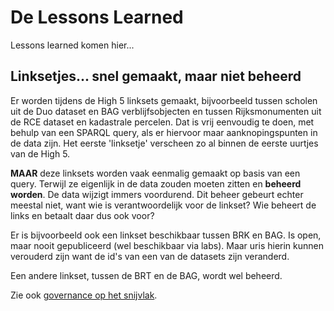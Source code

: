 # De Lessons Learned
Lessons learned komen hier...

## Linksetjes... snel gemaakt, maar niet beheerd

Er worden tijdens de High 5 linksets gemaakt, bijvoorbeeld tussen scholen uit de Duo dataset en BAG verblijfsobjecten en tussen Rijksmonumenten uit de RCE dataset en kadastrale percelen. Dat is vrij eenvoudig te doen, met behulp van een SPARQL query, als er hiervoor maar aanknopingspunten in de data zijn. Het eerste 'linksetje' verscheen zo al binnen de eerste uurtjes van de High 5. 

**MAAR** deze linksets worden vaak eenmalig gemaakt op basis van een query. Terwijl ze eigenlijk in de data zouden moeten zitten en **beheerd worden**. De data wijzigt immers voordurend. Dit beheer gebeurt echter meestal niet, want wie is verantwoordelijk voor de linkset? Wie beheert de links en betaalt daar dus ook voor? 

Er is bijvoorbeeld ook een linkset beschikbaar tussen BRK en BAG. Is open, maar nooit gepubliceerd (wel beschikbaar via labs). Maar uris hierin kunnen verouderd zijn want de id's van een van de datasets zijn veranderd. 

Een andere linkset, tussen de BRT en de BAG, wordt wel beheerd.

Zie ook [governance op het snijvlak](https://docs.geostandaarden.nl/disgeo/dll/#governance-op-het-snijvlak). 